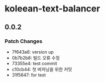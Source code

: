# koleean-text-balancer

## 0.0.2

### Patch Changes

- 7f643a6: version up
- 0b7b2b8: 빌드 오류 수정
- 73355e4: test commit
- c10cb44: 첫 버저닝을 위한 커밋
- 31f5647: for test
